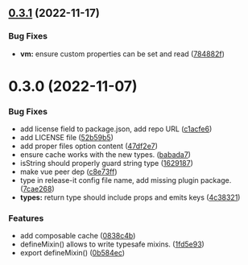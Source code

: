 

## [0.3.1](https://github.com/LinusBorg/vue-mixable/compare/0.3.0...0.3.1) (2022-11-17)


### Bug Fixes

* **vm:** ensure custom properties can be set and read ([784882f](https://github.com/LinusBorg/vue-mixable/commit/784882febd52ee3c3e07d0ab1b19285c44609b22))

# 0.3.0 (2022-11-07)


### Bug Fixes

* add license field to package.json, add repo URL ([c1acfe6](https://github.com/LinusBorg/vue-mixable/commit/c1acfe6eb2a882d8a893f191d7ea96e644b08392))
* add LICENSE file ([52b59b5](https://github.com/LinusBorg/vue-mixable/commit/52b59b5620f29e9109f2ab461621851a5135424f))
* add proper files option content ([47df2e7](https://github.com/LinusBorg/vue-mixable/commit/47df2e701a1299eef5c4aa4060cfeb69ea757ead))
* ensure cache works with the new types. ([babada7](https://github.com/LinusBorg/vue-mixable/commit/babada7b499e0fa6c3aa6e67402aac1d3857b99d))
* isString should properly guard string type ([1629187](https://github.com/LinusBorg/vue-mixable/commit/16291871c46a7065bf5193f08a89b8c0823a9095))
* make vue peer dep ([c8e73ff](https://github.com/LinusBorg/vue-mixable/commit/c8e73ff0ecebec1e3a1625265b21333e6884635b))
* type in release-it config file name, add missing plugin package. ([7cae268](https://github.com/LinusBorg/vue-mixable/commit/7cae268f7d45fa4fed9b147bb15a6b0c22645d4e))
* **types:** return type should include props and emits keys ([4c38321](https://github.com/LinusBorg/vue-mixable/commit/4c383217a67c54e0b423fdefd96c024fa605ab7a))


### Features

* add composable cache ([0838c4b](https://github.com/LinusBorg/vue-mixable/commit/0838c4b63811422f42c6adfd436d1a2300cadc4c))
* defineMixin() allows to write typesafe mixins. ([1fd5e93](https://github.com/LinusBorg/vue-mixable/commit/1fd5e930f28745218519c01d34215b511458d3a7))
* export defineMixin() ([0b584ec](https://github.com/LinusBorg/vue-mixable/commit/0b584ec12c924d7a04846567cdbf08ef6ffc0ea6))